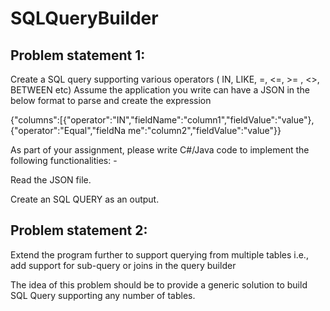 # SQLQueryBuilder
 
Problem statement 1: 
---------------------
Create a SQL query supporting various operators ( IN, LIKE, =, <=, >= , <>, BETWEEN etc) Assume the application you write can have a JSON in the below format to parse and create the expression 

{"columns":[{"operator":"IN","fieldName":"column1","fieldValue":"value"},{"operator":"Equal","fieldNa me":"column2","fieldValue":"value"}} 

As part of your assignment, please write C#/Java code to implement the following functionalities: - 

Read the JSON file.

Create an SQL QUERY as an output. 

Problem statement 2: 
---------------------

Extend the program further to support querying from multiple tables i.e., add support for sub-query or joins in the query builder

The idea of this problem should be to provide a generic solution to build SQL Query supporting any number of tables.
